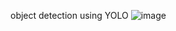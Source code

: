 object detection using YOLO
![image](https://github.com/user-attachments/assets/26c1c7aa-b3ed-4148-9280-53010044c751)

